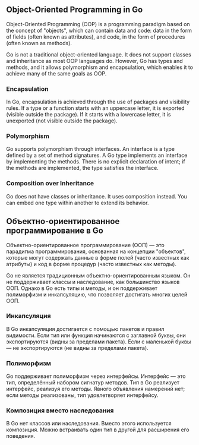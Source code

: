## Object-Oriented Programming in Go

Object-Oriented Programming (OOP) is a programming paradigm based on the concept of "objects", which can contain data and code: data in the form of fields (often known as attributes), and code, in the form of procedures (often known as methods).

Go is not a traditional object-oriented language. It does not support classes and inheritance as most OOP languages do. However, Go has types and methods, and it allows polymorphism and encapsulation, which enables it to achieve many of the same goals as OOP.

### Encapsulation
In Go, encapsulation is achieved through the use of packages and visibility rules. If a type or a function starts with an uppercase letter, it is exported (visible outside the package). If it starts with a lowercase letter, it is unexported (not visible outside the package).

### Polymorphism
Go supports polymorphism through interfaces. An interface is a type defined by a set of method signatures. A Go type implements an interface by implementing the methods. There is no explicit declaration of intent; if the methods are implemented, the type satisfies the interface.

### Composition over Inheritance
Go does not have classes or inheritance. It uses composition instead. You can embed one type within another to extend its behavior.


## Объектно-ориентированное программирование в Go

Объектно-ориентированное программирование (ООП) — это парадигма программирования, основанная на концепции "объектов", которые могут содержать данные в форме полей (часто известных как атрибуты) и код в форме процедур (часто известных как методы).

Go не является традиционным объектно-ориентированным языком. Он не поддерживает классы и наследование, как большинство языков ООП. Однако в Go есть типы и методы, и он поддерживает полиморфизм и инкапсуляцию, что позволяет достигать многих целей ООП.

### Инкапсуляция
В Go инкапсуляция достигается с помощью пакетов и правил видимости. Если тип или функция начинаются с заглавной буквы, они экспортируются (видны за пределами пакета). Если с маленькой буквы — не экспортируются (не видны за пределами пакета).

### Полиморфизм
Go поддерживает полиморфизм через интерфейсы. Интерфейс — это тип, определённый набором сигнатур методов. Тип в Go реализует интерфейс, реализуя его методы. Явного объявления намерений нет; если методы реализованы, тип удовлетворяет интерфейсу.

### Композиция вместо наследования
В Go нет классов или наследования. Вместо этого используется композиция. Можно встраивать один тип в другой для расширения его поведения.

